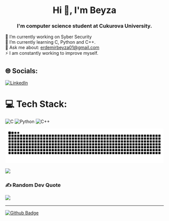 

 <h1 align="center">Hi 👋, I'm Beyza</h1>
<h3 align="center">I'm computer science student at Cukurova University.</h3>
                                                        



                                                        

                                                              
                                  
🔭 I’m currently working on Syber Security<br>🌱 I’m currently learning C, Python and C++.<br>💬 Ask me about: erdemirbeyza01@gmail.com<br>⚡ I am constantly working to improve myself.

## 🌐 Socials:
[![LinkedIn](https://img.shields.io/badge/LinkedIn-%230077B5.svg?logo=linkedin&logoColor=white)](https://linkedin.com/in/https://www.linkedin.com/in/beyza-erdemir-7a5b94222/) 

# 💻 Tech Stack:
![C](https://img.shields.io/badge/c-%2300599C.svg?style=for-the-badge&logo=c&logoColor=white) ![Python](https://img.shields.io/badge/python-3670A0?style=for-the-badge&logo=python&logoColor=ffdd54) ![C++](https://img.shields.io/badge/c++-%2300599C.svg?style=for-the-badge&logo=c%2B%2B&logoColor=white)


![](https://github.com/BEPb/BEPb/raw/output/github-contribution-grid-snake.svg)

![](./profile-3d-contrib/profile-night-rainbow.svg)


### ✍️ Random Dev Quote
![](https://quotes-github-readme.vercel.app/api?type=horizontal&theme=tokyonight)

---

<!-- Proudly created with GPRM ( https://gprm.itsvg.in ) -->

[![Github Badge](https://img.shields.io/badge/-Github-000?style=quare&labelColor=000&logo=Github&logoColor=white&link=link)](https://github.com/byzaerdmr)

